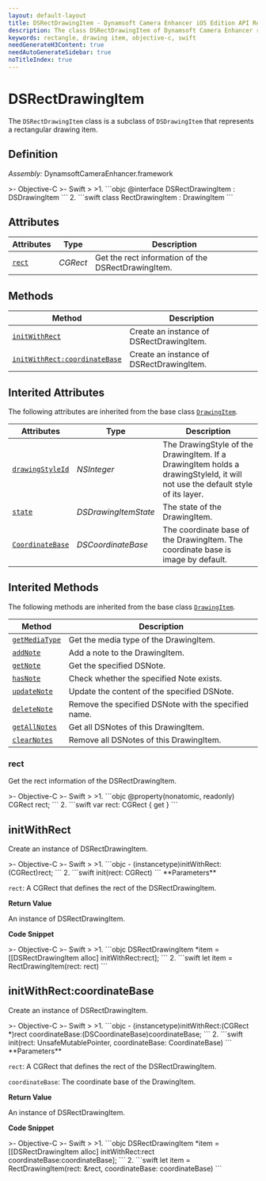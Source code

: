 ```yaml
---
layout: default-layout
title: DSRectDrawingItem - Dynamsoft Camera Enhancer iOS Edition API Reference
description: The class DSRectDrawingItem of Dynamsoft Camera Enhancer represents a rectangular drawing item.
keywords: rectangle, drawing item, objective-c, swift
needGenerateH3Content: true
needAutoGenerateSidebar: true
noTitleIndex: true
---
```


# DSRectDrawingItem

The `DSRectDrawingItem` class is a subclass of `DSDrawingItem` that represents a rectangular drawing item.

## Definition

*Assembly:* DynamsoftCameraEnhancer.framework

<div class="sample-code-prefix"></div>
>- Objective-C
>- Swift
>
>1. 
```objc
@interface DSRectDrawingItem : DSDrawingItem
```
2. 
```swift
class RectDrawingItem : DrawingItem
```

## Attributes

| Attributes | Type | Description |
| ---------- | ---- | ----------- |
| [`rect`](#rect) | *CGRect* |Get the rect information of the DSRectDrawingItem. |

## Methods

| Method | Description |
|------- |-------------|
| [`initWithRect`](#initwithrect) | Create an instance of DSRectDrawingItem. |
| [`initWithRect:coordinateBase`](#initwithrectcoordinatebase) | Create an instance of DSRectDrawingItem. |

## Interited Attributes

The following attributes are inherited from the base class [`DrawingItem`](drawingitem.html).

| Attributes | Type | Description |
| ---------- | ---- | ----------- |
| [`drawingStyleId`](drawingitem.html#drawingstyleid) | *NSInteger* | The DrawingStyle of the DrawingItem. If a DrawingItem holds a drawingStyleId, it will not use the default style of its layer. |
| [`state`](drawingitem.html#state) | *DSDrawingItemState* | The state of the DrawingItem. |
| [`CoordinateBase`](drawingitem.html#coordinatebase) | *DSCoordinateBase* | The coordinate base of the DrawingItem. The coordinate base is image by default. |

## Interited Methods

The following methods are inherited from the base class [`DrawingItem`](drawingitem.html).

| Method | Description |
|------- |-------------|
| [`getMediaType`](drawingitem.html#getmediatype) | Get the media type of the DrawingItem. |
| [`addNote`](drawingitem.html#addnote) | Add a note to the DrawingItem. |
| [`getNote`](drawingitem.html#getnote) | Get the specified DSNote. |
| [`hasNote`](drawingitem.html#hasnote) | Check whether the specified Note exists. |
| [`updateNote`](drawingitem.html#updatenote) | Update the content of the specified DSNote. |
| [`deleteNote`](drawingitem.html#deletenote) | Remove the specified DSNote with the specified name. |
| [`getAllNotes`](drawingitem.html#getallnotes) | Get all DSNotes of this DrawingItem. |
| [`clearNotes`](drawingitem.html#clearnotes) | Remove all DSNotes of this DrawingItem. |

### rect

Get the rect information of the DSRectDrawingItem.

<div class="sample-code-prefix"></div>
>- Objective-C
>- Swift
>
>1. 
```objc
@property(nonatomic, readonly) CGRect rect;
```
2. 
```swift
var rect: CGRect { get }
```

## initWithRect

Create an instance of DSRectDrawingItem.

<div class="sample-code-prefix"></div>
>- Objective-C
>- Swift
>
>1. 
```objc
- (instancetype)initWithRect:(CGRect)rect;
```
2. 
```swift
init(rect: CGRect)
```
**Parameters**

`rect`: A CGRect that defines the rect of the DSRectDrawingItem.

**Return Value**

An instance of DSRectDrawingItem.

**Code Snippet**

<div class="sample-code-prefix"></div>
>- Objective-C
>- Swift
>
>1. 
```objc
DSRectDrawingItem *item = [[DSRectDrawingItem alloc] initWithRect:rect];
```
2. 
```swift
let item = RectDrawingItem(rect: rect)
```

## initWithRect:coordinateBase

Create an instance of DSRectDrawingItem.

<div class="sample-code-prefix"></div>
>- Objective-C
>- Swift
>
>1. 
```objc
- (instancetype)initWithRect:(CGRect *)rect
              coordinateBase:(DSCoordinateBase)coordinateBase;
```
2. 
```swift
init(rect: UnsafeMutablePointer<CGRect>, coordinateBase: CoordinateBase)
```
**Parameters**

`rect`: A CGRect that defines the rect of the DSRectDrawingItem.

`coordinateBase`: The coordinate base of the DrawingItem.

**Return Value**

An instance of DSRectDrawingItem.

**Code Snippet**

<div class="sample-code-prefix"></div>
>- Objective-C
>- Swift
>
>1. 
```objc
DSRectDrawingItem *item = [[DSRectDrawingItem alloc] initWithRect:rect
                                                 coordinateBase:coordinateBase];
```
2. 
```swift
let item = RectDrawingItem(rect: &rect, coordinateBase: coordinateBase)
```
